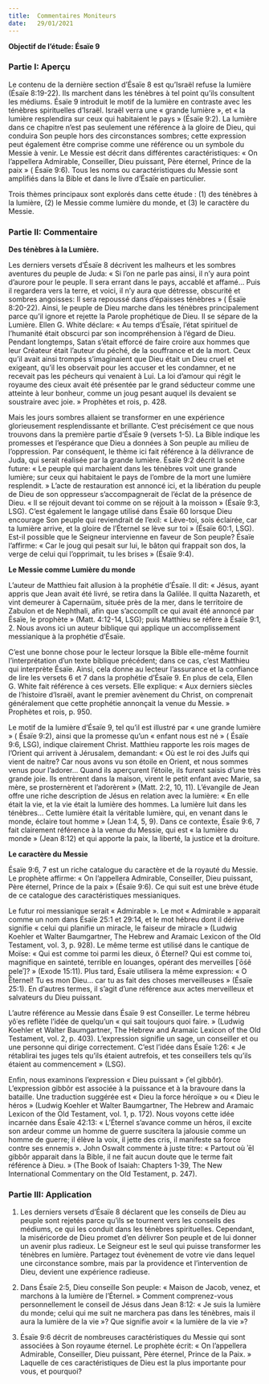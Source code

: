 ```yaml
---
title:  Commentaires Moniteurs
date:   29/01/2021
---
```


**Objectif de l’étude: Ésaïe 9**

### Partie I: Aperçu

Le contenu de la dernière section d’Ésaïe 8 est qu’Israël refuse la lumière (Ésaïe 8:19-22). Ils marchent dans les ténèbres à tel point qu’ils consultent les médiums. Ésaïe 9 introduit le motif de la lumière en contraste avec les ténèbres spirituelles d’Israël. Israël verra une « grande lumière », et « la lumière resplendira sur ceux qui habitaient le pays » (Ésaïe 9:2). La lumière dans ce chapitre n’est pas seulement une référence à la gloire de Dieu, qui conduira Son peuple hors des circonstances sombres; cette expression peut également être comprise comme une référence ou un symbole du Messie à venir. Le Messie est décrit dans différentes caractéristiques: « On l’appellera Admirable, Conseiller, Dieu puissant, Père éternel, Prince de la paix » ( Ésaïe 9:6). Tous les noms ou caractéristiques du Messie sont amplifiés dans la Bible et dans le livre d’Ésaïe en particulier.

Trois thèmes principaux sont explorés dans cette étude : (1) des ténèbres à la lumière, (2) le Messie comme lumière du monde, et (3) le caractère du Messie.

### Partie II: Commentaire

**Des ténèbres à la Lumière.**

Les derniers versets d’Ésaïe 8 décrivent les malheurs et les sombres aventures du peuple de Juda: « Si l’on ne parle pas ainsi, il n’y aura point d’aurore pour le peuple. Il sera errant dans le pays, accablé et affamé… Puis il regardera vers la terre, et voici, il n’y aura que détresse, obscurité et sombres angoisses: Il sera repoussé dans d’épaisses ténèbres » ( Ésaïe 8:20-22). Ainsi, le peuple de Dieu marche dans les ténèbres principalement parce qu’il ignore et rejette la Parole prophétique de Dieu. Il se sépare de la Lumière. Ellen G. White déclare: « Au temps d’Ésaïe, l’état spirituel de l’humanité était obscurci par son incompréhension à l’égard de Dieu. Pendant longtemps, Satan s’était efforcé de faire croire aux hommes que leur Créateur était l’auteur du péché, de la souffrance et de la mort. Ceux qu’il avait ainsi trompés s’imaginaient que Dieu était un Dieu cruel et exigeant, qu’il les observait pour les accuser et les condamner, et ne recevait pas les pécheurs qui venaient à Lui. La loi d’amour qui régit le royaume des cieux avait été présentée par le grand séducteur comme une atteinte à leur bonheur, comme un joug pesant auquel ils devaient se soustraire avec joie. » Prophètes et rois, p. 428.

Mais les jours sombres allaient se transformer en une expérience glorieusement resplendissante et brillante. C’est précisément ce que nous trouvons dans la première partie d’Ésaïe 9 (versets 1-5). La Bible indique les promesses et l’espérance que Dieu a données à Son peuple au milieu de l’oppression. Par conséquent, le thème ici fait référence à la délivrance de Juda, qui serait réalisée par la grande lumière. Ésaïe 9:2 décrit la scène future: « Le peuple qui marchaient dans les ténèbres voit une grande lumière; sur ceux qui habitaient le pays de l’ombre de la mort une lumière resplendit. » L’acte de restauration est annoncé ici, et la libération du peuple de Dieu de son oppresseur s’accompagnerait de l’éclat de la présence de Dieu. « Il se réjouit devant toi comme on se réjouit à la moisson » (Ésaïe 9:3, LSG). C’est également le langage utilisé dans Ésaïe 60 lorsque Dieu encourage Son peuple qui reviendrait de l’exil: « Lève-toi, sois éclairée, car ta lumière arrive, et la gloire de l’Éternel se lève sur toi » (Ésaïe 60:1, LSG). Est-il possible que le Seigneur intervienne en faveur de Son peuple? Ésaïe l’affirme: « Car le joug qui pesait sur lui, le bâton qui frappait son dos, la verge de celui qui l’opprimait, tu les brises » (Ésaïe 9:4).

**Le Messie comme Lumière du monde**

L’auteur de Matthieu fait allusion à la prophétie d’Ésaïe. Il dit: « Jésus, ayant appris que Jean avait été livré, se retira dans la Galilée. Il quitta Nazareth, et vint demeurer à Capernaüm, située près de la mer, dans le territoire de Zabulon et de Nephthali, afin que s’accomplît ce qui avait été annoncé par Ésaïe, le prophète » (Matt. 4:12-14, LSG); puis Matthieu se réfère à Ésaïe 9:1, 2. Nous avons ici un auteur biblique qui applique un accomplissement messianique à la prophétie d’Ésaïe.

C’est une bonne chose pour le lecteur lorsque la Bible elle-même fournit l’interprétation d’un texte biblique précédent; dans ce cas, c’est Matthieu qui interprète Ésaïe. Ainsi, cela donne au lecteur l’assurance et la confiance de lire les versets 6 et 7 dans la prophétie d’Ésaïe 9. En plus de cela, Ellen G. White fait référence à ces versets. Elle explique: « Aux derniers siècles de l’histoire d’Israël, avant le premier avènement du Christ, on comprenait généralement que cette prophétie annonçait la venue du Messie. » Prophètes et rois, p. 950.

Le motif de la lumière d’Ésaïe 9, tel qu’il est illustré par « une grande lumière » ( Ésaïe 9:2), ainsi que la promesse qu’un « enfant nous est né » ( Ésaïe 9:6, LSG), indique clairement Christ. Matthieu rapporte les rois mages de l’Orient qui arrivent à Jérusalem, demandant: « Où est le roi des Juifs qui vient de naitre? Car nous avons vu son étoile en Orient, et nous sommes venus pour l’adorer... Quand ils aperçurent l’étoile, ils furent saisis d’une très grande joie. Ils entrèrent dans la maison, virent le petit enfant avec Marie, sa mère, se prosternèrent et l’adorèrent » (Matt. 2:2, 10, 11). L’évangile de Jean offre une riche description de Jésus en relation avec la lumière: « En elle était la vie, et la vie était la lumière des hommes. La lumière luit dans les ténèbres… Cette lumière était la véritable lumière, qui, en venant dans le monde, éclaire tout homme » (Jean 1:4, 5, 9). Dans ce contexte, Ésaïe 9:6, 7 fait clairement référence à la venue du Messie, qui est « la lumière du monde » (Jean 8:12) et qui apporte la paix, la liberté, la justice et la droiture.

**Le caractère du Messie**

Ésaïe 9:6, 7 est un riche catalogue du caractère et de la royauté du Messie. Le prophète affirme: « On l’appellera Admirable, Conseiller, Dieu puissant, Père éternel, Prince de la paix » (Ésaïe 9:6). Ce qui suit est une brève étude de ce catalogue des caractéristiques messianiques.

Le futur roi messianique serait « Admirable ». Le mot « Admirable » apparait comme un nom dans Ésaïe 25:1 et 29:14, et le mot hébreu dont il dérive signifie « celui qui planifie un miracle, le faiseur de miracle » (Ludwig Koehler et Walter Baumgartner, The Hebrew and Aramaic Lexicon of the Old Testament, vol. 3, p. 928). Le même terme est utilisé dans le cantique de Moïse: « Qui est comme toi parmi les dieux, ô Éternel? Qui est comme toi, magnifique en sainteté, terrible en louanges, opérant des merveilles [ʿōśê p̱eleʾ]? » (Exode 15:11). Plus tard, Ésaïe utilisera la même expression: « O Éternel! Tu es mon Dieu... car tu as fait des choses merveilleuses » (Ésaïe 25:1). En d’autres termes, il s’agit d’une référence aux actes merveilleux et salvateurs du Dieu puissant.

L’autre référence au Messie dans Ésaïe 9 est Conseiller. Le terme hébreu yôʿeṣ reflète l’idée de quelqu’un « qui sait toujours quoi faire. » (Ludwig Koehler et Walter Baumgartner, The Hebrew and Aramaic Lexicon of the Old Testament, vol. 2, p. 403). L’expression signifie un sage, un conseiller et ou une personne qui dirige correctement. C’est l’idée dans Ésaïe 1:26: « Je rétablirai tes juges tels qu’ils étaient autrefois, et tes conseillers tels qu’ils étaient au commencement » (LSG).

Enfin, nous examinons l’expression « Dieu puissant » (ʾel gibbôr). L’expression gibbôr est associée à la puissance et à la bravoure dans la bataille. Une traduction suggérée est « Dieu la force héroïque » ou « Dieu le héros » (Ludwig Koehler et Walter Baumgartner, The Hebrew and Aramaic Lexicon of the Old Testament, vol. 1, p. 172). Nous voyons cette idée incarnée dans Ésaïe 42:13: « L’Éternel s’avance comme un héros, il excite son ardeur comme un homme de guerre suscitera la jalousie comme un homme de guerre; il élève la voix, il jette des cris, il manifeste sa force contre ses ennemis ». John Oswalt commente à juste titre: « Partout où ʾēl gibbôr apparait dans la Bible, il ne fait aucun doute que le terme fait référence à Dieu. » (The Book of Isaiah: Chapters 1-39, The New International Commentary on the Old Testament, p. 247).

### Partie III: Application

1. Les derniers versets d’Ésaïe 8 déclarent que les conseils de Dieu au peuple sont rejetés parce qu’ils se tournent vers les conseils des médiums, ce qui les conduit dans les ténèbres spirituelles. Cependant, la miséricorde de Dieu promet d’en délivrer Son peuple et de lui donner un avenir plus radieux. Le Seigneur est le seul qui puisse transformer les ténèbres en lumière. Partagez tout évènement de votre vie dans lequel une circonstance sombre, mais par la providence et l’intervention de Dieu, devient une expérience radieuse.

2. Dans Ésaïe 2:5, Dieu conseille Son peuple: « Maison de Jacob, venez, et marchons à la lumière de l’Éternel. » Comment comprenez-vous personnellement le conseil de Jésus dans Jean 8:12: « Je suis la lumière du monde; celui qui me suit ne marchera pas dans les ténèbres, mais il aura la lumière de la vie »? Que signifie avoir « la lumière de la vie »?

3. Ésaïe 9:6 décrit de nombreuses caractéristiques du Messie qui sont associées à Son royaume éternel. Le prophète écrit: « On l’appellera Admirable, Conseiller, Dieu puissant, Père éternel, Prince de la Paix. » Laquelle de ces caractéristiques de Dieu est la plus importante pour vous, et pourquoi?